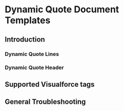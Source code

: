 # Dynamic Quote Document Templates

## Introduction

### Dynamic Quote Lines

### Dynamic Quote Header

## Supported Visualforce tags

## General Troubleshooting